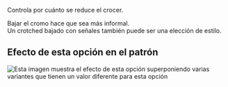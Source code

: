 Controla por cuánto se reduce el crocer.

Bajar el cromo hace que sea más informal.\
Un crotched bajado con señales también puede ser una elección de estilo.

## Efecto de esta opción en el patrón

![Esta imagen muestra el efecto de esta opción superponiendo varias variantes que tienen un valor diferente para esta opción](charlie\_crotchdrop\_sample.svg "Efecto de esta opción en el patrón")

